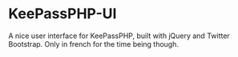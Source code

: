 KeePassPHP-UI
=============

A nice user interface for KeePassPHP, built with jQuery and Twitter Bootstrap. Only in french for the time being though.

